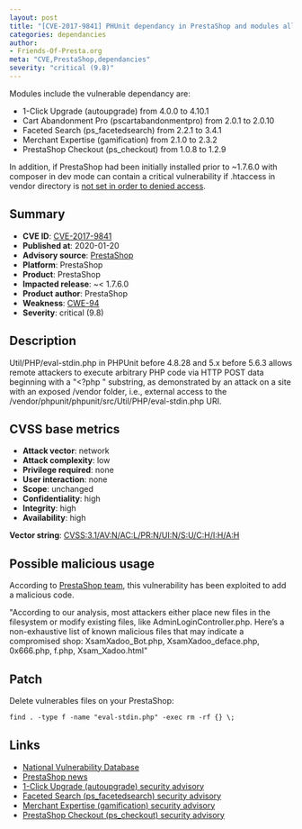 ```yaml
---
layout: post
title: "[CVE-2017-9841] PHUnit dependancy in PrestaShop and modules allow remote arbitrary PHP code execution"
categories: dependancies
author:
- Friends-Of-Presta.org
meta: "CVE,PrestaShop,dependancies"
severity: "critical (9.8)"
---
```


Modules include the vulnerable dependancy are: 
* 1-Click Upgrade (autoupgrade) from 4.0.0 to 4.10.1
* Cart Abandonment Pro (pscartabandonmentpro) from 2.0.1 to 2.0.10
* Faceted Search (ps_facetedsearch) from 2.2.1 to 3.4.1
* Merchant Expertise (gamification) from 2.1.0 to 2.3.2
* PrestaShop Checkout (ps_checkout) from 1.0.8 to 1.2.9

In addition, if PrestaShop had been initially installed prior to ~1.7.6.0 with composer in dev mode can contain a critical vulnerability if .htaccess in vendor directory is [not set in order to denied access](https://github.com/PrestaShop/PrestaShop/blob/develop/vendor/.htaccess).


## Summary

* **CVE ID**: [CVE-2017-9841](https://cve.mitre.org/cgi-bin/cvename.cgi?name=CVE-2017-9841)
* **Published at**: 2020-01-20
* **Advisory source**: [PrestaShop](https://build.prestashop-project.org/news/2020/critical-security-vulnerability-in-prestashop-modules/)
* **Platform**: PrestaShop
* **Product**: PrestaShop
* **Impacted release**: ~< 1.7.6.0
* **Product author**: PrestaShop
* **Weakness**: [CWE-94](https://cwe.mitre.org/data/definitions/94.html)
* **Severity**: critical (9.8)

## Description
    
Util/PHP/eval-stdin.php in PHPUnit before 4.8.28 and 5.x before 5.6.3 allows remote attackers to execute arbitrary PHP code via HTTP POST data beginning with a "<?php " substring, as demonstrated by an attack on a site with an exposed /vendor folder, i.e., external access to the /vendor/phpunit/phpunit/src/Util/PHP/eval-stdin.php URI.


## CVSS base metrics

* **Attack vector**: network
* **Attack complexity**: low
* **Privilege required**: none
* **User interaction**: none
* **Scope**: unchanged
* **Confidentiality**: high
* **Integrity**: high
* **Availability**: high

**Vector string**: [CVSS:3.1/AV:N/AC:L/PR:N/UI:N/S:U/C:H/I:H/A:H](https://nvd.nist.gov/vuln-metrics/cvss/v3-calculator?vector=AV:N/AC:L/PR:N/UI:N/S:U/C:H/I:H/A:H)

## Possible malicious usage

According to [PrestaShop team](https://build.prestashop-project.org/news/2020/critical-security-vulnerability-in-prestashop-modules/), this vulnerability has been exploited to add a malicious code.

"According to our analysis, most attackers either place new files in the filesystem or modify existing files, like AdminLoginController.php. Here’s a non-exhaustive list of known malicious files that may indicate a compromised shop: XsamXadoo_Bot.php, XsamXadoo_deface.php, 0x666.php, f.php, Xsam_Xadoo.html"

## Patch

Delete vulnerables files on your PrestaShop:

```diff
find . -type f -name "eval-stdin.php" -exec rm -rf {} \;
```



## Links

* [National Vulnerability Database](https://nvd.nist.gov/vuln/detail/CVE-2017-9841)
* [PrestaShop news](https://build.prestashop-project.org/news/2020/critical-security-vulnerability-in-prestashop-modules/)
* [1-Click Upgrade (autoupgrade) security advisory](https://github.com/PrestaShop/autoupgrade/security/advisories/GHSA-wqq8-mqj9-697f)
* [Faceted Search (ps_facetedsearch) security advisory](https://github.com/PrestaShop/ps_facetedsearch/security/advisories/GHSA-f884-gm86-cg3q)
* [Merchant Expertise (gamification) security advisory](https://github.com/PrestaShopCorp/gamification/security/advisories/GHSA-769f-539v-f5jg)
* [PrestaShop Checkout (ps_checkout) security advisory](https://github.com/PrestaShopCorp/ps_checkout/security/advisories/GHSA-2885-vrx4-c3pg)
